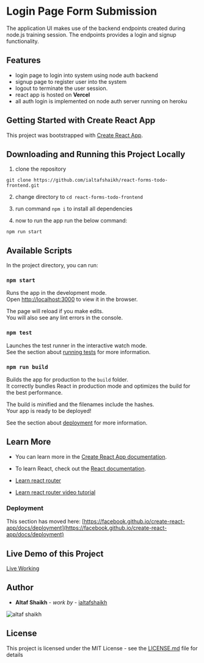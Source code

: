 # Login Page Form Submission
 The application UI makes use of the backend endpoints created during node.js training session. The endpoints provides a login and signup functionality.
 
## Features
- login page to login into system using node auth backend
- signup page to register user into the system
- logout to terminate the user session.
- react app is hosted on **Vercel**
- all auth login is implemented on node auth server running on heroku

## Getting Started with Create React App

This project was bootstrapped with [Create React App](https://github.com/facebook/create-react-app).

## Downloading and Running this Project Locally

1. clone the repository
```
git clone https://github.com/ialtafshaikh/react-forms-todo-frontend.git
```

2. change directory to `cd react-forms-todo-frontend`

3. run command `npm i` to install all dependencies

4. now to run the app run the below command:

  ```
  npm run start
  ```

## Available Scripts

In the project directory, you can run:

### `npm start`

Runs the app in the development mode.\
Open [http://localhost:3000](http://localhost:3000) to view it in the browser.

The page will reload if you make edits.\
You will also see any lint errors in the console.

### `npm test`

Launches the test runner in the interactive watch mode.\
See the section about [running tests](https://facebook.github.io/create-react-app/docs/running-tests) for more information.

### `npm run build`

Builds the app for production to the `build` folder.\
It correctly bundles React in production mode and optimizes the build for the best performance.

The build is minified and the filenames include the hashes.\
Your app is ready to be deployed!

See the section about [deployment](https://facebook.github.io/create-react-app/docs/deployment) for more information.

## Learn More

- You can learn more in the [Create React App documentation](https://facebook.github.io/create-react-app/docs/getting-started).

- To learn React, check out the [React documentation](https://reactjs.org/).

- [Learn react router](https://reactrouter.com/web/guides/quick-start)

- [Learn react router video tutorial](https://www.youtube.com/watch?v=Law7wfdg_ls)

### Deployment

This section has moved here: [https://facebook.github.io/create-react-app/docs/deployment](https://facebook.github.io/create-react-app/docs/deployment)

## Live Demo of this Project

[Live Working](https://react-forms-todo-frontend.vercel.app/)

## Author

* **Altaf Shaikh** - *work by* - [ialtafshaikh](https://github.com/ialtafshaikh)

![altaf shaikh](https://raw.githubusercontent.com/ialtafshaikh/static-files/master/coollogo_com-327551664.png)


## License

This project is licensed under the MIT License - see the [LICENSE.md](LICENSE.md) file for details

